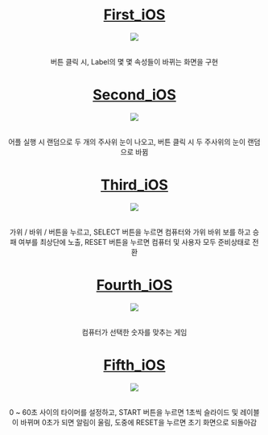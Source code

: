 # <div align="center">[First_iOS](https://github.com/munsangu/SWIFT_Prac/tree/main/MyFirstiOS)</div>

<p align="center"><img src="https://user-images.githubusercontent.com/51852940/199656676-50c44c8e-0e65-4d66-a384-f23ec636a65c.gif"></p>
<br>
<div align="center">
버튼 클릭 시, Label의 몇 몇 속성들이 바뀌는 화면을 구현
</div>

# <div align="center">[Second_iOS](https://github.com/munsangu/SWIFT_Prac/tree/main/MySecondiOS)</div>
<p align="center"><img src="https://user-images.githubusercontent.com/51852940/199876136-a1b885ad-e35e-4007-898e-2f9d337623f3.gif"></p>
<br>
<div align="center">
어플 실행 시 랜덤으로 두 개의 주사위 눈이 나오고, 버튼 클릭 시 두 주사위의 눈이 랜덤으로 바뀜
</div>

# <div align="center">[Third_iOS](https://github.com/munsangu/SWIFT_Prac/tree/main/MyThirdiOS)</div>
<p align="center"><img src="https://user-images.githubusercontent.com/51852940/200005971-64b0f692-c75d-474d-971a-66dcd515d872.gif"></p>
<br>
<div align="center">
가위 / 바위 / 버튼을 누르고, SELECT 버튼을 누르면 컴퓨터와 가위 바위 보를 하고 승패 여부를 최상단에 노출, RESET 버튼을 누르면 컴퓨터 및 사용자 모두 준비상태로 전환
</div>

# <div align="center">[Fourth_iOS](https://github.com/munsangu/SWIFT_Prac/tree/main/MyFourthiOS)</div>
<p align="center"><img src="https://user-images.githubusercontent.com/51852940/200098556-c692dafb-2054-41e4-9a2a-4a0a46f62da5.gif"></p>
<br>
<div align="center">
컴퓨터가 선택한 숫자를 맞추는 게임
</div>

# <div align="center">[Fifth_iOS](https://github.com/munsangu/SWIFT_Prac/tree/main/MyFifthiOS)</div>
<p align="center"><img src="https://user-images.githubusercontent.com/51852940/205646505-8b06c5a9-d61d-4dab-a768-e595c917a930.gif"></p>
<br>
<div align="center">
0 ~ 60초 사이의 타이머를 설정하고, START 버튼을 누르면 1초씩 슬라이드 및 레이블이 바뀌며 0초가 되면 알림이 울림, 도중에 RESET을 누르면 초기 화면으로 되돌아감
</div>
